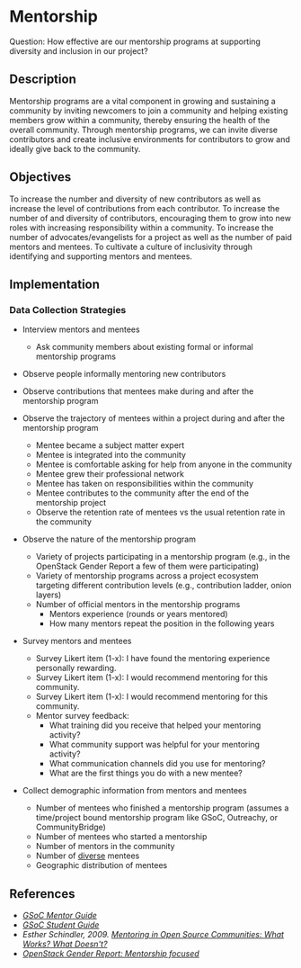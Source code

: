 # Mentorship

Question: How effective are our mentorship programs at supporting diversity and inclusion in our project?

## Description

Mentorship programs are a vital component in growing and sustaining a community by inviting newcomers to join a community and helping existing members grow within a community, thereby ensuring the health of the overall community. Through mentorship programs, we can invite diverse contributors and create inclusive environments for contributors to grow and ideally give back to the community.

## Objectives

To increase the number and diversity of new contributors as well as increase the level of contributions from each contributor. To increase the number of and diversity of contributors, encouraging them to grow into new roles with increasing responsibility within a community. To increase the number of advocates/evangelists for a project as well as the number of paid mentors and mentees. To cultivate a culture of inclusivity through identifying and supporting mentors and mentees.

## Implementation

### Data Collection Strategies

- Interview mentors and mentees
     - Ask community members about existing formal or informal mentorship programs

- Observe people informally mentoring new contributors

- Observe contributions that mentees make during and after the mentorship program

- Observe the trajectory of mentees within a project during and after the mentorship program
    - Mentee became a subject matter expert
    - Mentee is integrated into the community
    - Mentee is comfortable asking for help from anyone in the community
    - Mentee grew their professional network
    - Mentee has taken on responsibilities within the community
    - Mentee contributes to the community after the end of the mentorship project
    - Observe the retention rate of mentees vs the usual retention rate in the community

- Observe the nature of the mentorship program
    - Variety of projects participating in a mentorship program (e.g., in the OpenStack Gender Report a few of them were participating)
    - Variety of mentorship programs across a project ecosystem targeting different contribution levels (e.g., contribution ladder, onion layers)
    - Number of official mentors in the mentorship programs
        * Mentors experience (rounds or years mentored)
        * How many mentors repeat the position in the following years

- Survey mentors and mentees
    - Survey Likert item (1-x): I have found the mentoring experience personally rewarding.
    - Survey Likert item (1-x): I would recommend mentoring for this community.
    - Survey Likert item (1-x): I would recommend mentoring for this community.
    - Mentor survey feedback:
        * What training did you receive that helped your mentoring activity?
        * What community support was helpful for your mentoring activity?
        * What communication channels did you use for mentoring?
        * What are the first things you do with a new mentee?

- Collect demographic information from mentors and mentees
    - Number of mentees who finished a mentorship program (assumes a time/project bound mentorship program like GSoC, Outreachy, or CommunityBridge)
    - Number of mentees who started a mentorship
    - Number of mentors in the community
    - Number of [diverse](https://github.com/chaoss/wg-diversity-inclusion/tree/master/demographic-data) mentees
    - Geographic distribution of mentees

## References

- _[GSoC Mentor Guide](https://google.github.io/gsocguides/mentor/)_
- _[GSoC Student Guide](http://google.github.io/gsocguides/student/)_
- _Esther Schindler, 2009. [Mentoring in Open Source Communities: What Works? What Doesn't?](https://www.itworld.com/article/2768355/mentoring-in-open-source-communities--what-works--what-doesn-t-.html)_
- _[OpenStack Gender Report: Mentorship focused](https://superuser.openstack.org/wp-content/uploads/2018/06/Gender-Diversity-Analysis-in-the-OpenStack-Community-2018.pdf)_


